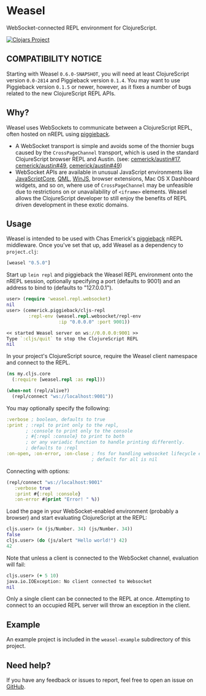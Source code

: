 # Weasel

WebSocket-connected REPL environment for ClojureScript.

[![Clojars Project](http://clojars.org/weasel/latest-version.svg)](http://clojars.org/weasel)

## COMPATIBILITY NOTICE

Starting with Weasel `0.6.0-SNAPSHOT`, you will need at least
ClojureScript version `0.0-2814` and Piggieback version `0.1.4`.  You
may want to use Piggieback version `0.1.5` or newer, however, as it
fixes a number of bugs related to the new ClojureScript REPL APIs.

## Why?

Weasel uses WebSockets to communicate between a ClojureScript REPL,
often hosted on nREPL using [piggieback][].

* A WebSocket transport is simple and avoids some of the thornier bugs
  caused by the `CrossPageChannel` transport, which is used in the
  standard ClojureScript browser REPL and Austin. (see:
  [cemerick/austin#17][austin-17], [cemerick/austin#49][austin-47],
  [cemerick/austin#49][austin-49])
* WebSocket APIs are available in unusual JavaScript environments like
  [JavaScriptCore][goby], [QML][qml], [WinJS][winjs], browser
  extensions, Mac OS X Dashboard widgets, and so on, where use of
  `CrossPageChannel` may be unfeasible due to restrictions on or
  unavailability of `<iframe>` elements.  Weasel allows the
  ClojureScript developer to still enjoy the benefits of REPL driven
  development in these exotic domains.

## Usage

Weasel is intended to be used with Chas Emerick's
[piggieback][piggieback] nREPL middleware.  Once you've set that up,
add Weasel as a dependency to `project.clj`:

```clojure
[weasel "0.5.0"]
```

Start up `lein repl` and piggieback the Weasel REPL environment onto
the nREPL session, optionally specifying a port (defaults to 9001) and
an address to bind to (defaults to "127.0.0.1").

```clojure
user> (require 'weasel.repl.websocket)
nil
user> (cemerick.piggieback/cljs-repl
        :repl-env (weasel.repl.websocket/repl-env
                   :ip "0.0.0.0" :port 9001))

<< started Weasel server on ws://0.0.0.0:9001 >>
Type `:cljs/quit` to stop the ClojureScript REPL
nil
```

In your project's ClojureScript source, require the Weasel client
namespace and connect to the REPL.

```clojure
(ns my.cljs.core
  (:require [weasel.repl :as repl]))

(when-not (repl/alive?)
  (repl/connect "ws://localhost:9001"))
```

You may optionally specify the following:
```clojure
:verbose ; boolean, defaults to true
:print ; :repl to print only to the repl,
       ; :console to print only to the console
       ; #{:repl :console} to print to both
       ; or any variadic function to handle printing differently.
       ; defaults to :repl
:on-open, :on-error, :on-close ; fns for handling websocket lifecycle events.
                               ; default for all is nil
```

Connecting with options:
```clojure
(repl/connect "ws://localhost:9001"
   :verbose true
   :print #{:repl :console}
   :on-error #(print "Error! " %))
```

Load the page in your WebSocket-enabled environment (probably a
browser) and start evaluating ClojureScript at the REPL:

```clojure
cljs.user> (= (js/Number. 34) (js/Number. 34))
false
cljs.user> (do (js/alert "Hello world!") 42)
42
```

Note that unless a client is connected to the WebSocket channel,
evaluation will fail:

```clojure
cljs.user> (+ 5 10)
java.io.IOException: No client connected to Websocket
nil
```

Only a single client can be connected to the REPL at once.  Attempting
to connect to an occupied REPL server will throw an exception in the
client.

## Example

An example project is included in the `weasel-example` subdirectory of
this project.

## Need help?

If you have any feedback or issues to report, feel free to open an
issue on [GitHub](https://github.com/tomjakubowski/weasel).

[goby]: <https://github.com/mfikes/goby>
[qml]: <http://doc.qt.io/qt-5/qml-qt-websockets-websocket.html>
[winjs]: <https://msdn.microsoft.com/en-us/library/windows/apps/hh761442.aspx>
[piggieback]: <https://github.com/cemerick/piggieback>
[austin-17]: <https://github.com/cemerick/austin/issues/17>
[austin-47]: <https://github.com/cemerick/austin/issues/47>
[austin-49]: <https://github.com/cemerick/austin/issues/49>
